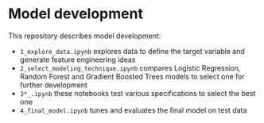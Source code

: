 # Model development

This repository describes model development:
- `1_explore_data.ipynb` explores data to define the target variable and generate feature engineering ideas 
- `2_select_modeling_technique.ipynb` compares Logistic Regression, Random Forest and Gradient Boosted Trees models to select one for further development
- `3*_.ipynb` these notebooks test various specifications to select the best one
- `4_final_model.ipynb` tunes and evaluates the final model on test data


